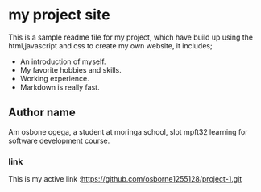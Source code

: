 # my project site

This is a sample readme file for my project, which have build up using the html,javascript and css to create my own website, it includes;

* An introduction of myself.
* My favorite hobbies and skills.
* Working experience.
* Markdown is really fast.
## Author name
Am osbone ogega, a student at moringa school, slot mpft32 learning for software development course.

### link
This is my active link :https://github.com/osborne1255128/project-1.git



